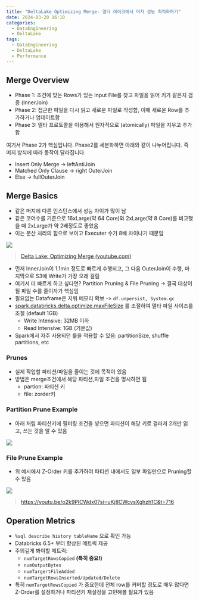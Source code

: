 ```yaml
---
title: "DeltaLake Optimizing Merge: 델타 레이크에서 머지 성능 최적화하기"
date: 2024-03-20 16:10
categories:
  - DataEngineering
  - DeltaLake
tags:
  - DataEngineering
  - DeltaLake
  - Performance
---
```


## Merge Overview

- Phase 1: 조건에 맞는 Rows가 있는 Input File를 찾고 파일을 읽어 키가 같은지 검증 (InnerJoin)
- Phase 2: 접근한 파일을 다시 읽고 새로운 파일로 작성함, 이때 새로운 Row를 추가하거나 업데이트함
- Phase 3: 델타 프로토콜을 이용해서 원자적으로 (atomically) 파일을 지우고 추가함

여기서 Phase 2가 핵심입니다. Phase2를 세분화하면 아래와 같이 나누어집니다. 즉 머지 방식에 따라 동작이 달라집니다.

- Insert Only Merge  -> leftAntiJoin
- Matched Only Clause -> right OuterJoin
- Else -> fullOuterJoin

## Merge Basics

- 같은 머지에 다른 인스턴스에서 성능 차이가 많이 남
- 같은 코어수를 기준으로 16xLarge(약 64 Core)와 2xLarge(약 8 Core)를 비교했을 때 2xLarge가 약 2배정도로 좋았음
- 이는 분산 처리의 힘으로 보이고 Executer 수가 8배 차이나기 때문임

![](https://i.imgur.com/Goo3bdy.png)
> [Delta Lake: Optimizing Merge (youtube.com)](https://www.youtube.com/watch?v=o2k9PICWdx0) 

- 먼저 InnerJoin이 1.1min 정도로 빠르게 수행되고, 그 다음 OuterJoin이 수행, 마지막으로 S3에 Write가 가장 오래 걸림
- 여기서 더 빠르게 하고 싶다면? Partition Pruning & File Pruning -> 결국 대상이 될 파일 수를 줄이자가 핵심임
- 필요없는 Dataframe은 지워 메모리 확보 -> `df.unpersist, System.gc`
- [spark.databricks.delta.optimize.maxFileSize](https://books.japila.pl/delta-lake-internals/configuration-properties/#spark.databricks.delta.optimize.maxFileSize)  를 조절하여 델타 파일 사이즈를 조절 (default 1GB)
	- Write Intensive: 32MB 이하
	- Read Intensive: 1GB (기본값)
- Spark에서 자주 사용되던 룰을 적용할 수 있음: partitionSize, shuffle partitions, etc


### Prunes
- 실제 작업할 파티션/파일을 줄이는 것에 목적이 있음
- 방법은 merge조건에서 해당 파티션,파일 조건을 명시하면 됨
	- partion: 파티션 키
	- file: zorder키

### Partition Prune Example

- 아래 처럼 파티션키에 필터링 조건을 넣으면 파티션이 해당 키로 걸러져 2개만 읽고, 쓰는 것을 알 수 있음

![](https://i.imgur.com/R6vSwnb.png)

### File Prune Example

- 위 예시에서 Z-Order 키를 추가하여 파티션 내에서도 일부 파일만으로 Pruning할 수 있음


![](https://i.imgur.com/GiIXyFf.png)

> https://youtu.be/o2k9PICWdx0?si=uKj8CWcvsXghzh1C&t=716


## Operation Metrics
- `%sql describe history tableName` 으로 확인 가능
- Databricks 6.5+ 부터 향상된 메트릭 제공
- 주의깊게 봐야할 메트릭:
	- `numTargetRowsCopied` **(특히 중요!)**
	- `numOutputBytes`
	- `numTargertFileAdded`
	- `numTargetRowsInserted/Updated/Delete`
- 특히 `numTargetRowsCopied` 가 중요한데 전체 row를 커버할 정도로 매우 많다면 Z-Order를 설정하거나 파티션키 재설정을 고민해볼 필요가 있음


